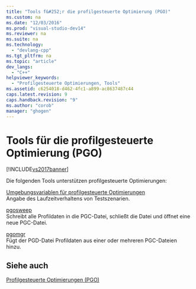 ```yaml
---
title: "Tools f&#252;r die profilgesteuerte Optimierung (PGO)"
ms.custom: na
ms.date: "12/03/2016"
ms.prod: "visual-studio-dev14"
ms.reviewer: na
ms.suite: na
ms.technology: 
  - "devlang-cpp"
ms.tgt_pltfrm: na
ms.topic: "article"
dev_langs: 
  - "C++"
helpviewer_keywords: 
  - "Profilgesteuerte Optimierungen, Tools"
ms.assetid: c6254018-d462-4fc1-a899-ac8637487c44
caps.latest.revision: 9
caps.handback.revision: "9"
ms.author: "corob"
manager: "ghogen"
---
```

# Tools f&#252;r die profilgesteuerte Optimierung (PGO)
[!INCLUDE[vs2017banner](../../assembler/inline/includes/vs2017banner.md)]

Die folgenden Tools unterstützen profilgesteuerte Optimierungen:  
  
 [Umgebungsvariablen für profilgesteuerte Optimierungen](../../build/reference/environment-variables-for-profile-guided-optimizations.md)  
 Angabe des Laufzeitverhaltens von Testszenarien.  
  
 [pgosweep](../../build/reference/pgosweep.md)  
 Schreibt alle Profildaten in die PGC\-Datei, schließt die Datei und öffnet eine neue PGC\-Datei.  
  
 [pgomgr](../../build/reference/pgomgr.md)  
 Fügt der PGD\-Datei Profildaten aus einer oder mehreren PGC\-Dateien hinzu.  
  
## Siehe auch  
 [Profilgesteuerte Optimierungen \(PGO\)](../../build/reference/profile-guided-optimizations.md)